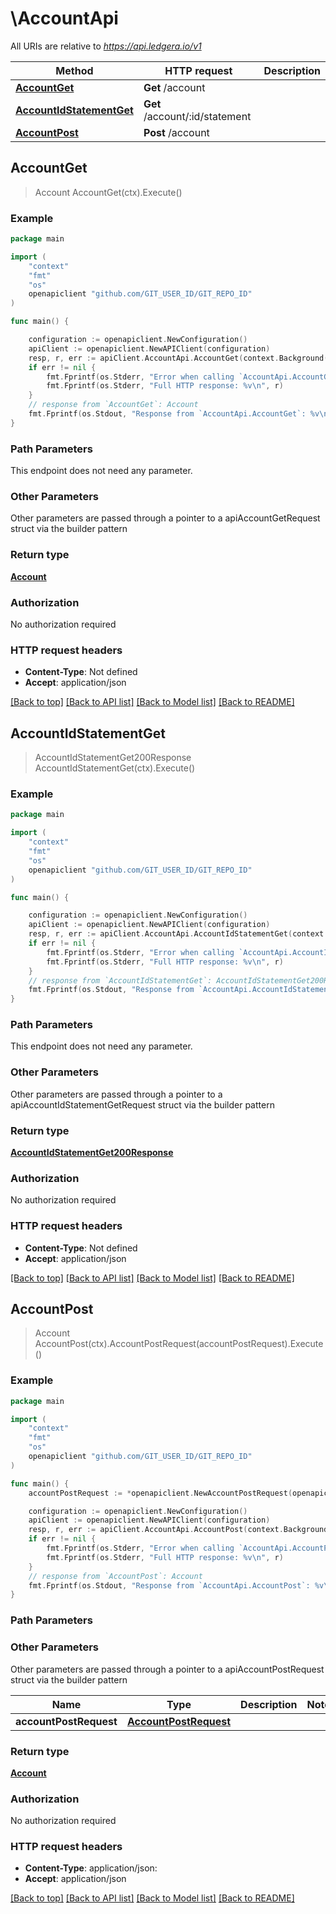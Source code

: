 # \AccountApi

All URIs are relative to *https://api.ledgera.io/v1*

Method | HTTP request | Description
------------- | ------------- | -------------
[**AccountGet**](AccountApi.md#AccountGet) | **Get** /account | 
[**AccountIdStatementGet**](AccountApi.md#AccountIdStatementGet) | **Get** /account/:id/statement | 
[**AccountPost**](AccountApi.md#AccountPost) | **Post** /account | 



## AccountGet

> Account AccountGet(ctx).Execute()





### Example

```go
package main

import (
    "context"
    "fmt"
    "os"
    openapiclient "github.com/GIT_USER_ID/GIT_REPO_ID"
)

func main() {

    configuration := openapiclient.NewConfiguration()
    apiClient := openapiclient.NewAPIClient(configuration)
    resp, r, err := apiClient.AccountApi.AccountGet(context.Background()).Execute()
    if err != nil {
        fmt.Fprintf(os.Stderr, "Error when calling `AccountApi.AccountGet``: %v\n", err)
        fmt.Fprintf(os.Stderr, "Full HTTP response: %v\n", r)
    }
    // response from `AccountGet`: Account
    fmt.Fprintf(os.Stdout, "Response from `AccountApi.AccountGet`: %v\n", resp)
}
```

### Path Parameters

This endpoint does not need any parameter.

### Other Parameters

Other parameters are passed through a pointer to a apiAccountGetRequest struct via the builder pattern


### Return type

[**Account**](Account.md)

### Authorization

No authorization required

### HTTP request headers

- **Content-Type**: Not defined
- **Accept**: application/json

[[Back to top]](#) [[Back to API list]](../README.md#documentation-for-api-endpoints)
[[Back to Model list]](../README.md#documentation-for-models)
[[Back to README]](../README.md)


## AccountIdStatementGet

> AccountIdStatementGet200Response AccountIdStatementGet(ctx).Execute()



### Example

```go
package main

import (
    "context"
    "fmt"
    "os"
    openapiclient "github.com/GIT_USER_ID/GIT_REPO_ID"
)

func main() {

    configuration := openapiclient.NewConfiguration()
    apiClient := openapiclient.NewAPIClient(configuration)
    resp, r, err := apiClient.AccountApi.AccountIdStatementGet(context.Background()).Execute()
    if err != nil {
        fmt.Fprintf(os.Stderr, "Error when calling `AccountApi.AccountIdStatementGet``: %v\n", err)
        fmt.Fprintf(os.Stderr, "Full HTTP response: %v\n", r)
    }
    // response from `AccountIdStatementGet`: AccountIdStatementGet200Response
    fmt.Fprintf(os.Stdout, "Response from `AccountApi.AccountIdStatementGet`: %v\n", resp)
}
```

### Path Parameters

This endpoint does not need any parameter.

### Other Parameters

Other parameters are passed through a pointer to a apiAccountIdStatementGetRequest struct via the builder pattern


### Return type

[**AccountIdStatementGet200Response**](AccountIdStatementGet200Response.md)

### Authorization

No authorization required

### HTTP request headers

- **Content-Type**: Not defined
- **Accept**: application/json

[[Back to top]](#) [[Back to API list]](../README.md#documentation-for-api-endpoints)
[[Back to Model list]](../README.md#documentation-for-models)
[[Back to README]](../README.md)


## AccountPost

> Account AccountPost(ctx).AccountPostRequest(accountPostRequest).Execute()





### Example

```go
package main

import (
    "context"
    "fmt"
    "os"
    openapiclient "github.com/GIT_USER_ID/GIT_REPO_ID"
)

func main() {
    accountPostRequest := *openapiclient.NewAccountPostRequest(openapiclient.accountType("liability"), "Label_example") // AccountPostRequest |  (optional)

    configuration := openapiclient.NewConfiguration()
    apiClient := openapiclient.NewAPIClient(configuration)
    resp, r, err := apiClient.AccountApi.AccountPost(context.Background()).AccountPostRequest(accountPostRequest).Execute()
    if err != nil {
        fmt.Fprintf(os.Stderr, "Error when calling `AccountApi.AccountPost``: %v\n", err)
        fmt.Fprintf(os.Stderr, "Full HTTP response: %v\n", r)
    }
    // response from `AccountPost`: Account
    fmt.Fprintf(os.Stdout, "Response from `AccountApi.AccountPost`: %v\n", resp)
}
```

### Path Parameters



### Other Parameters

Other parameters are passed through a pointer to a apiAccountPostRequest struct via the builder pattern


Name | Type | Description  | Notes
------------- | ------------- | ------------- | -------------
 **accountPostRequest** | [**AccountPostRequest**](AccountPostRequest.md) |  | 

### Return type

[**Account**](Account.md)

### Authorization

No authorization required

### HTTP request headers

- **Content-Type**: application/json:
- **Accept**: application/json

[[Back to top]](#) [[Back to API list]](../README.md#documentation-for-api-endpoints)
[[Back to Model list]](../README.md#documentation-for-models)
[[Back to README]](../README.md)

